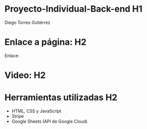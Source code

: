 # Proyecto-Individual-Back-end H1
Diego Torres Gutiérrez
# Enlace a página: H2
Enlace: 

# Video: H2

# Herramientas utilizadas H2
* HTML, CSS y JavaScript
* Stripe
* Google Sheets (API de Google Cloud)

